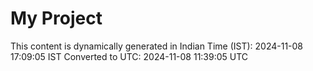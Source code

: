 # My Project

This content is dynamically generated in Indian Time (IST): 2024-11-08 17:09:05 IST
Converted to UTC: 2024-11-08 11:39:05 UTC

